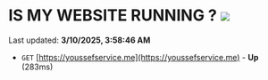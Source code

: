 # IS MY WEBSITE RUNNING ? [![](https://img.shields.io/static/v1?label=Sponsor&message=%E2%9D%A4&logo=GitHub&color=%23fe8e86)](https://github.com/sponsors/Youssef-Lehmam)

Last updated: **3/10/2025, 3:58:46 AM**

- `GET` [https://youssefservice.me](https://youssefservice.me) - **Up** (283ms)
